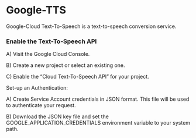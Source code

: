 # Google-TTS

Google-Cloud Text-To-Speech is a text-to-speech conversion service. 

### Enable the Text-To-Speech API 
A) Visit the Google Cloud Console. 

B) Create a new project or select an existing one. 

C) Enable the “Cloud Text-To-Speech API” for your project. 

Set-up an Authentication: 

A) Create Service Account credentials in JSON format. This file will be used to authenticate your request. 

B) Download the JSON key file and set the GOOGLE_APPLICATION_CREDENTIALS environment variable to your system path. 
